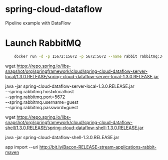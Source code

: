 # spring-cloud-dataflow
Pipeline example with DataFlow

# Launch RabbitMQ
```bash
	docker run -d -p 15672:15672 -p 5672:5672 --name rabbit rabbitmq:3-management
```

wget https://repo.spring.io/libs-snapshot/org/springframework/cloud/spring-cloud-dataflow-server-local/1.3.0.RELEASE/spring-cloud-dataflow-server-local-1.3.0.RELEASE.jar

java -jar spring-cloud-dataflow-server-local-1.3.0.RELEASE.jar \
        --spring.rabbitmq.host=localhost \
        --spring.rabbitmq.port=5672 \
        --spring.rabbitmq.username=guest \
        --spring.rabbitmq.password=guest

wget https://repo.spring.io/libs-snapshot/org/springframework/cloud/spring-cloud-dataflow-shell/1.3.0.RELEASE/spring-cloud-dataflow-shell-1.3.0.RELEASE.jar

java -jar spring-cloud-dataflow-shell-1.3.0.RELEASE.jar

app import --uri http://bit.ly/Bacon-RELEASE-stream-applications-rabbit-maven

